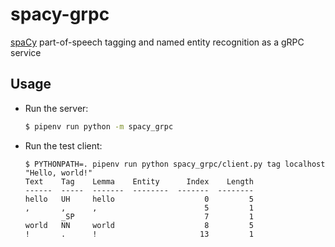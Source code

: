# spacy-grpc

[spaCy](https://github.com/explosion/spaCy) part-of-speech tagging and named entity recognition as a gRPC service

## Usage

- Run the server:

  ```sh
  $ pipenv run python -m spacy_grpc
  ```

- Run the test client:

  ```shell
  $ PYTHONPATH=. pipenv run python spacy_grpc/client.py tag localhost "Hello, world!"
  Text    Tag    Lemma    Entity      Index    Length
  ------  -----  -------  --------  -------  --------
  hello   UH     hello                    0         5
  ,       ,      ,                        5         1
          _SP                             7         1
  world   NN     world                    8         5
  !       .      !                       13         1
  ```
